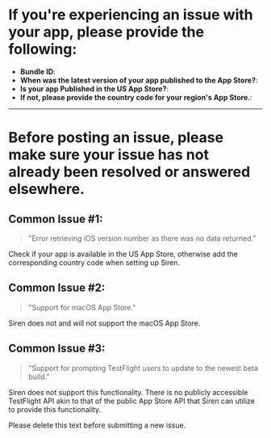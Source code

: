 # If you're experiencing an issue with your app, please provide the following:

- **Bundle ID**: 
- **When was the latest version of your app published to the App Store?**: 
- **Is your app Published in the US App Store?**: 
- **If not, please provide the country code for your region's App Store.**: 

---

# Before posting an issue, please make sure your issue has not already been resolved or answered elsewhere.


## Common Issue #1:
> "Error retrieving iOS version number as there was no data returned."

Check if your app is available in the US App Store, otherwise add the corresponding country code when setting up Siren.

## Common Issue #2:
> "Support for macOS App Store."

Siren does not and will not support the macOS App Store.

## Common Issue #3:
> "Support for prompting TestFlight users to update to the newest beta build."

Siren does not support this functionality. There is no publicly accessible TestFlight API akin to that of the public App Store API that Siren can utilize to provide this functionality.

Please delete this text before submitting a new issue.
